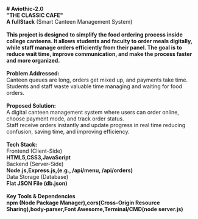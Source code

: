 **# Aviothic-2.0**
<br>
**"THE CLASSIC CAFE"**
<br>
**A fullStack** (Smart Canteen Management System)
<br>
<br>
**This project is designed to simplify the food ordering process inside college canteens. It allows students and faculty to order meals digitally, while staff manage orders efficiently from their panel. The goal is to reduce wait time, improve communication, and make the process faster and more organized.**
<br>
<br>
**Problem Addressed:**
<br>
Canteen queues are long, orders get mixed up, and payments take time.
<br>
Students and staff waste valuable time managing and waiting for food orders.
<br>
<br>
**Proposed Solution:**
<br>
A digital canteen management system where users can order online, choose payment mode, and track order status.
<br>
Staff receive orders instantly and update progress in real time reducing confusion, saving time, and improving efficiency.
<br>
<br>
**Tech Stack:**
<br>
Frontend (Client-Side)
<br>
**HTML5,CSS3,JavaScript**
<br>
Backend (Server-Side)
<br>
**Node.js,Express.js,(e.g., /api/menu, /api/orders)**
<br>
Data Storage (Database)
<br>
**Flat JSON File (db.json)**
<br>
<br>
**Key Tools & Dependencies**
<br>
**npm (Node Package Manager),cors(Cross-Origin Resource Sharing),body-parser,Font Awesome,Terminal/CMD(node server.js)**

